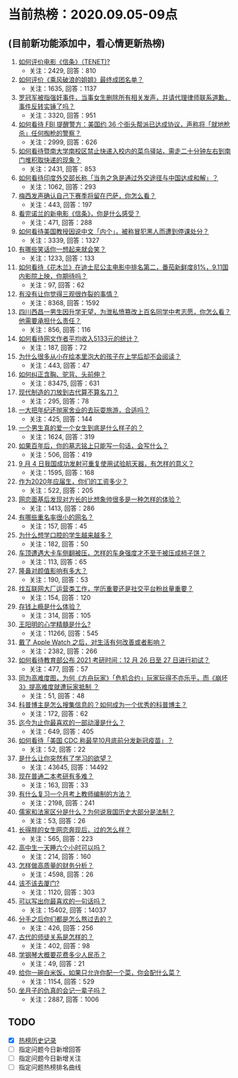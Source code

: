 # 当前热榜：2020.09.05-09点
## (目前新功能添加中，看心情更新热榜)
1. [如何评价电影《信条》（TENET)?](https://www.zhihu.com/question/414972174)
    * 关注：2429, 回答：810
2. [如何评价《乘风破浪的姐姐》最终成团名单？](https://www.zhihu.com/question/419367196)
    * 关注：1635, 回答：1137
3. [罗冠军被指强奸事件，当事女生删除所有相关发声，并请代理律师联系道歉，事件反转实锤了吗？](https://www.zhihu.com/question/419345859)
    * 关注：3320, 回答：951
4. [如何看待 FBI 提醒警方：美国约 36 个街头帮派已达成协议，声称将「就地枪杀」任何掏枪的警察？](https://www.zhihu.com/question/419173406)
    * 关注：2999, 回答：626
5. [如何看待暨南大学南校区禁止快递入校内的菜鸟驿站，需走二十分钟左右到南门堆积取快递的现象？](https://www.zhihu.com/question/419388284)
    * 关注：2431, 回答：853
6. [如何看待印度外交部长称「当务之急是通过外交途径与中国达成和解」？](https://www.zhihu.com/question/419328061)
    * 关注：1062, 回答：293
7. [梅西发声确认自己下赛季将留在巴萨，你怎么看？](https://www.zhihu.com/question/419399636)
    * 关注：443, 回答：197
8. [看完诺兰的新电影《信条》，你是什么感受？](https://www.zhihu.com/question/417403502)
    * 关注：471, 回答：288
9. [如何看待美国教授因说中文「内个」，被称冒犯黑人而遭到停课处分？](https://www.zhihu.com/question/419327065)
    * 关注：3339, 回答：1327
10. [有哪些笑话你一想起来就会笑？](https://www.zhihu.com/question/406102667)
    * 关注：1233, 回答：133
11. [如何看待《花木兰》在迪士尼公主电影中排名第二，番茄新鲜度81%，9.11国内影院上映，你期待吗？](https://www.zhihu.com/question/419329567)
    * 关注：97, 回答：62
12. [有没有让你觉得三观很炸裂的事情？](https://www.zhihu.com/question/57301878)
    * 关注：8368, 回答：1592
13. [四川西昌一男生因升学无望，为泄私愤篡改上百名同学中考志愿，你怎么看？他需要承担什么责任？](https://www.zhihu.com/question/419367335)
    * 关注：856, 回答：116
14. [如何看待网文作者平均收入5133元的统计？](https://www.zhihu.com/question/419440253)
    * 关注：187, 回答：72
15. [为什么很多从小在绘本里泡大的孩子在上学后却不会阅读？](https://www.zhihu.com/question/412359269)
    * 关注：443, 回答：47
16. [如何纠正含胸、驼背、头前伸？](https://www.zhihu.com/question/32078683)
    * 关注：83475, 回答：631
17. [现代制造的刀放到古代算不算名刀？](https://www.zhihu.com/question/411561262)
    * 关注：295, 回答：78
18. [一大把年纪还抛家舍业的去玩耍旅游，合适吗？](https://www.zhihu.com/question/419148201)
    * 关注：425, 回答：144
19. [一个男生真的爱一个女生到底是什么样子的？](https://www.zhihu.com/question/347486423)
    * 关注：1624, 回答：319
20. [如果百年后，你的墓志铭上只能写一句话，会写什么？](https://www.zhihu.com/question/418843732)
    * 关注：506, 回答：419
21. [9 月 4 日我国成功发射可重复使用试验航天器，有怎样的意义？](https://www.zhihu.com/question/419374079)
    * 关注：1595, 回答：168
22. [作为2020年应届生，你们的工资多少？](https://www.zhihu.com/question/412758700)
    * 关注：522, 回答：205
23. [网恋面基后发现对方长的比想象帅很多是一种怎样的体验？](https://www.zhihu.com/question/335398562)
    * 关注：1413, 回答：286
24. [有哪些重名率很小的网名？](https://www.zhihu.com/question/371252088)
    * 关注：157, 回答：45
25. [为什么想学口腔的学生越来越多？](https://www.zhihu.com/question/418619617)
    * 关注：182, 回答：50
26. [车顶遭遇大卡车侧翻被压，怎样的车身强度才不至于被压成柿子饼？](https://www.zhihu.com/question/418450529)
    * 关注：113, 回答：65
27. [隆鼻对颜值影响有多大？](https://www.zhihu.com/question/410553180)
    * 关注：190, 回答：53
28. [找互联网大厂运营类工作，学历重要还是社交平台粉丝量重要？](https://www.zhihu.com/question/419375833)
    * 关注：154, 回答：120
29. [存钱上瘾是什么体验？](https://www.zhihu.com/question/391039309)
    * 关注：314, 回答：105
30. [王阳明的心学精髓是什么?](https://www.zhihu.com/question/28052564)
    * 关注：11266, 回答：545
31. [戴了 Apple Watch 之后，对生活有何改善或者影响？](https://www.zhihu.com/question/33319167)
    * 关注：2382, 回答：266
32. [如何看待教育部公布 2021 考研时间：12 月 26 日至 27 日进行初试？](https://www.zhihu.com/question/419362070)
    * 关注：477, 回答：57
33. [同为高难度图，为何《方舟玩家》「危机合约」玩家玩得不亦乐乎，而《崩坏3》提高难度就遭玩家抵制 ？](https://www.zhihu.com/question/418889089)
    * 关注：51, 回答：48
34. [科普博主是怎么搜集信息的？如何成为一个优秀的科普博主？](https://www.zhihu.com/question/419336185)
    * 关注：172, 回答：62
35. [迄今为止你最喜欢的一部动漫是什么？](https://www.zhihu.com/question/417066087)
    * 关注：649, 回答：405
36. [如何看待「美国 CDC 称最早10月底前分发新冠疫苗」？](https://www.zhihu.com/question/419209685)
    * 关注：52, 回答：22
37. [是什么让你突然有了学习的欲望？](https://www.zhihu.com/question/369033564)
    * 关注：43645, 回答：14492
38. [现在普通二本考研有多难？](https://www.zhihu.com/question/358015382)
    * 关注：163, 回答：33
39. [有什么复习一个月考上教师编制的方法？](https://www.zhihu.com/question/336861948)
    * 关注：2198, 回答：241
40. [儒家和法家区分是什么？为何说我国历史大部分是法制？](https://www.zhihu.com/question/419231210)
    * 关注：53, 回答：26
41. [长得胖的女生网恋奔现后，过的怎么样？](https://www.zhihu.com/question/384947980)
    * 关注：565, 回答：223
42. [高中生一天睡六个小时可以吗？](https://www.zhihu.com/question/418410637)
    * 关注：214, 回答：160
43. [怎样做高质量的财务分析？](https://www.zhihu.com/question/30776545)
    * 关注：4598, 回答：26
44. [该不该去厦门?](https://www.zhihu.com/question/410774417)
    * 关注：1120, 回答：303
45. [可以写出你最喜欢的一句话吗？](https://www.zhihu.com/question/410339892)
    * 关注：15402, 回答：14037
46. [分手之后你们都是怎么熬过去的？](https://www.zhihu.com/question/363373695)
    * 关注：426, 回答：256
47. [古代的师徒关系是怎样的？](https://www.zhihu.com/question/409529146)
    * 关注：402, 回答：98
48. [学钢琴大概要花费多少人民币？](https://www.zhihu.com/question/283130555)
    * 关注：49, 回答：21
49. [给你一碗白米饭，如果只允许你配一个菜，你会配什么菜？](https://www.zhihu.com/question/413602542)
    * 关注：1154, 回答：529
50. [坐月子的仇真的会记一辈子吗？](https://www.zhihu.com/question/276875883)
    * 关注：2887, 回答：1006
## TODO
* [x] [热榜历史记录](hot_history/AllHot.md)
* [ ] 指定问题今日新增回答
* [ ] 指定问题今日新增关注
* [ ] 指定问题热榜排名曲线
